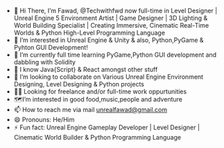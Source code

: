 - 👋 Hi There, I’m Fawad, @Techwithfwd now full-time in Level Designer | Unreal Engine 5 Environment Artist | Game Designer | 3D Lighting & World Building Specialist | Creating Immersive, Cinematic Real-Time Worlds & Python High-Level Programming Language
- 👀 I’m interested in Unreal Engine & Unity & also, Python,PyGame & Pyhton GUI Development! 
- 🌱 I’m currently full time learning PyGame,Python GUI development and dabbling with Solidity
- 🚀 I know Java{Script} & React amongst other stuff
- 💞️ I’m looking to collaborate on Various Unreal Engine Environment Designing, Level Designing &  Python projects
- 🕵️‍♂️ Looking for freelance and/or full-time work oppurtunities
- 🗺️I’m interested in good food,music,people and adventure
- 📫 How to reach me via mail unrealfawad@gmail.com
- 😄 Pronouns: He/Him
- ⚡ Fun fact: Unreal Engine Gameplay Developer | Level Designer | Cinematic World Builder &  Python Programming Language 

